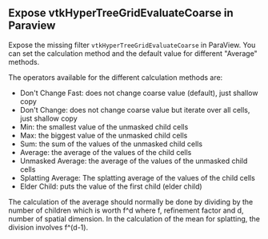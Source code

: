 ## Expose vtkHyperTreeGridEvaluateCoarse in Paraview

Expose the missing filter `vtkHyperTreeGridEvaluateCoarse` in ParaView.
You can set the calculation method and the default value for different "Average" methods.

The operators available for the different calculation methods are:
* Don't Change Fast: does not change coarse value (default), just shallow copy
* Don't Change: does not change coarse value but iterate over all cells, just shallow copy
* Min: the smallest value of the unmasked child cells
* Max: the biggest value of the unmasked child cells
* Sum: the sum of the values of the unmasked child cells
* Average: the average of the values of the child cells
* Unmasked Average: the average of the values of the unmasked child cells
* Splatting Average: The splatting average of the values of the child cells
* Elder Child: puts the value of the first child (elder child)

The calculation of the average should normally be done by dividing by the number of
children which is worth f^d where f, refinement factor and d, number of spatial
dimension. In the calculation of the mean for splatting, the division involves f^(d-1).
